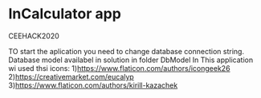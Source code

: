 # InCalculator app
CEEHACK2020


TO start the aplication you need to change database connection string. Database model availabel in solution in folder DbModel
In This application wi used thsi icons:
1)https://www.flaticon.com/authors/icongeek26
2)https://creativemarket.com/eucalyp
3)https://www.flaticon.com/authors/kirill-kazachek
